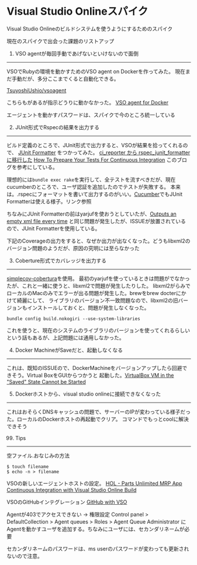 Visual Studio Onlineスパイク
===

Visual Studio Onlineのビルドシステムを使うようにするためのスパイク

現在のスパイクで出会った課題のリストアップ

1. VSO agentが毎回手動であげないといけないので面倒
---
VSOでRubyの環境を動かすためのVSO agent on Dockerを作ってみた。
現在まだ手動だが、多分ここまでくると自動化できる。

[TsuyoshiUshio/vsoagent](https://github.com/TsuyoshiUshio/vsoagent)

こちらもがあるが指示どうりに動かなかった。
[VSO agent for Docker](https://github.com/jgarverick/vsoagent)

エージェントを動かすパスワードは、スパイクで今のところ統一している

2. JUnit形式でRspecの結果を出力する
---

ビルド定義のところで、JUnit形式で出力すると、VSOが結果を拾ってくれるので、
[JUnit Formatter](https://github.com/sj26/rspec_junit_formatter) をつかってみた。
[ci_reporter から rspec_junit_formatter に移行した](http://blog.n-z.jp/blog/2014-06-13-ci-reporter-to-rspec-junit-formatter.html)
[How To Prepare Your Tests For Continuous Integration](http://elementalselenium.com/tips/57-junit-xml)
このブログを参考にしている。

理想的には`bundle exec rake`を実行して、全テストを流すべきだが、現在cucumberのところで、ユーザ認証を追加したのでテストが失敗する。
本来は。.rspecにフォーマットを書いて出力するのがいい。[Cucumber](https://www.relishapp.com/cucumber/cucumber/docs/formatters/junit-output-formatter)でもJUnit Formatterは使える様子。リンク参照

ちなみにJUnit Formatterの前はyarjufを使おうとしていたが、[Outputs an empty xml file every time](https://github.com/natritmeyer/yarjuf/issues/14)
と同じ問題が発生したが、ISSUEが放置されているので、JUnit Formatterを使用している。

下記のCoverageの出力をすると、なぜか出力が出なくなった。どうもlibxml2のバージョン問題のようだが、原因の究明には至らなかった

3. Coberture形式でカバレッジを出力する
---

[simplecov-cobertura](https://github.com/dashingrocket/simplecov-cobertura)を使用。
最初のyarjufを使っているときは問題がでなかったが、これと一緒に使うと、libxml2で問題が発生したりした。
libxml2がらみでローカルのMacのみでエラーが出る問題が発生した。brewをbrew docterにかけて綺麗にして、
ライブラリのバージョン不一致問題なので、libxml2の旧バージョンもインストールしておくと、問題が発生しなくなった。

```
bundle config build.nokogiri --use-system-libraries
```
これを使うと、現在のシステムのライブラリのバージョンを使ってくれるらしいという話もあるが、上記問題には通用しなかった。

4. Docker MachineがSaveだと、起動しなくなる
---

これは、既知のISSUEので、DockerMachineをバージョンアップしたら回避できそう。Virtual BoxをGUIからつかうと
起動した。[VirtualBox VM in the "Saved" State Cannot be Started](https://github.com/docker/machine/issues/809)

5. Dockerホストから、visual studio onlineに接続できなくなった
---

これはおそらくDNSキャッシュの問題で、サーバーのIPが変わっている様子だった。ローカルのDockerホストの再起動でクリア。
コマンドでもっとcoolに解決できそう

99. Tips
---

空ファイル.おなじみの方法

```
$ touch filename
$ echo -n > filename
```

VSOの新しいエージェントホストの設定。
[HOL - Parts Unlimited MRP App Continuous Integration with Visual Studio Online Build](https://github.com/Microsoft/PartsUnlimitedMRP/blob/master/docs/HOL_Continuous-Integration-with-Visual-Studio-Online-Build/HOL_Continuous-Integration-with-Visual-Studio-Online-Build.md)

VSOのGitHubインテグレーション
[GitHub with VSO](https://msdn.microsoft.com/en-us/Library/vs/alm/Build/github/index)

Agentが403でアクセスできない -> 権限設定
Control panel > DefaultCollection > Agent queues > Roles > Agent Queue Administrator
にAgentを動かすユーザを追加する。ちなみにユーザには、セカンダリネームが必要

セカンダリネームのパスワードは、ms userのパスワードが変わっても更新されないので注意。

